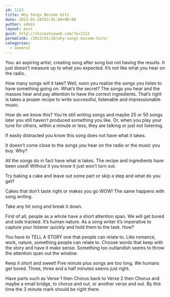 ```yaml
---
id: 1122
title: Why Songs Become Hits
date: 2013-01-28T03:41:00+00:00
author: admin
layout: post
guid: http://chinashipweb.com/?p=1122
permalink: /2013/01/28/why-songs-become-hits/
categories:
  - General
---
```

You: an aspiring artist, creating song after song but not having the results. It just doesn’t measure up to what you expected. It’s not like what you hear on the radio.

How many songs will it take? Well, soon you realize the songs you listen to have something going on. What’s the secret? The songs you hear and the masses hear and pay attention to have the correct ingredients. That’s right is takes a proper recipe to write successful, listenable and impressionable music.

How do we know this? You’re still writing songs and maybe 25 or 50 songs later you still haven’t produced something you like. Or, when you play your tune for others, within a minute or less, they are talking or just not listening.

If easily distracted you know this song does not have what it takes.
  
It doesn’t come close to the songs you hear on the radio or the music you buy. Why?

All the songs do in fact have what is takes. The recipe and ingredients have been used! Without it you know it just won’t turn out.
  
Try baking a cake and leave out some part or skip a step and what do you get?
  
Cakes that don’t taste right or makes you go WOW! The same happens with song writing.

Take any hit song and break it down.

First of all, people as a whole have a short attention span. We will get bored and side tracked. It’s human nature. As a song writer it’s imperative to capture your listener quickly and hold them to the task. How?

You have to TELL A STORY one that people can relate to. Like romance, work, nature, something people can relate to. Choose words that keep with the story and have it make sense. Something too outlandish seems to throw the attention span out the window.

Keep it short and sweet! Five minute plus songs are too long. We humans get bored. Three, three and a half minutes seems just right.

Have parts such as Verse 1 then Chorus back to Verse 2 then Chorus and maybe a small bridge, to chorus and out, or another verse and out. By this time the 3 minute mark should be right there.